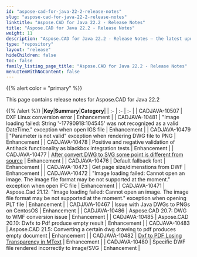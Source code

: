 ```yaml
---
id: "aspose-cad-for-java-22-2-release-notes"
slug: "aspose-cad-for-java-22-2-release-notes"
linktitle: "Aspose.CAD for Java 22.2 - Release Notes"
title: "Aspose.CAD for Java 22.2 - Release Notes"
weight: 11
description: "Aspose.CAD for Java 22.2 - Release Notes – the latest updates and fixes."
type: "repository"
layout: "release"
hideChildren: false
toc: false
family_listing_page_title: "Aspose.CAD for Java 22.2 - Release Notes"
menuItemWithNoContent: false
---
```


{{% alert color = "primary" %}}

This page contains release notes for Aspose.CAD for Java 22.2

{{% /alert %}}
|**Key**|**Summary**|**Category**|
| :- | :- | :- |
| CADJAVA-10507 | DXF Linux conversion error | Enhancement |
| CADJAVA-10481 | "Image loading failed: String '-17790918:104545' was not recognized as a valid DateTime." exception when open IGS file | Enhancement |
| CADJAVA-10479 | "Parameter is not valid" exception when rendering DWG file to PNG | Enhancement |
| CADJAVA-10478 | Positive and negative validation of Antihack functionality as blackbox integration tests | Enhancement |
| CADJAVA-10477 | [After convert DWG to SVG some point is different from source](https://forum.aspose.com/t/after-convert-dwg-to-svg-some-point-is-different-from-source/237703/5) | Enhancement |
| CADJAVA-10476 | Default fallback font | Enhancement |
| CADJAVA-10473 | Get page size/dimenstions from DWF | Enhancement |
| CADJAVA-10472 | "Image loading failed: Cannot open an image. The image file format may be not supported at the moment." exception when open IFC file | Enhancement |
| CADJAVA-10471 | Aspose.Cad 21.12: "Image loading failed: Cannot open an image. The image file format may be not supported at the moment." exception when opening PLT file | Enhancement |
| CADJAVA-10467 | Issue with Java DWGs to PNGs on CentosOS | Enhancement |
| CADJAVA-10486 | Aspose.CAD 20.7: DWG to WMF conversion issue | Enhancement |
| CADJAVA-10485 | Aspose.CAD 20.10: Dwfx to Pdf produce empty result | Enhancement |
| CADJAVA-10483 | Aspose.CAD 21.5: Converting a certain dwg drawing to pdf produces empty document | Enhancement |
| CADJAVA-10482 | [Dxf to PDF Losing Transparency in MText](https://forum.aspose.com/t/dxf-to-pdf-losing-transparency-in-mtext/236451) | Enhancement |
| CADJAVA-10480 | Specific DWF file rendered incorrectly to image/SVG | Enhancement |
